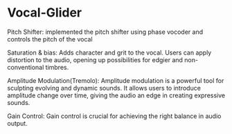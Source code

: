 # Vocal-Glider
Pitch Shifter: implemented the pitch shifter using phase vocoder and controls the pitch of the vocal

Saturation & bias: Adds character and grit to the vocal. Users can apply distortion to the audio, opening up possibilities for edgier and non-conventional timbres.

Amplitude Modulation(Tremolo): Amplitude modulation is a powerful tool for sculpting evolving and dynamic sounds. It allows users to introduce amplitude change over time, giving the audio an edge in creating expressive sounds.

Gain Control: Gain control is crucial for achieving the right balance in audio output. 
